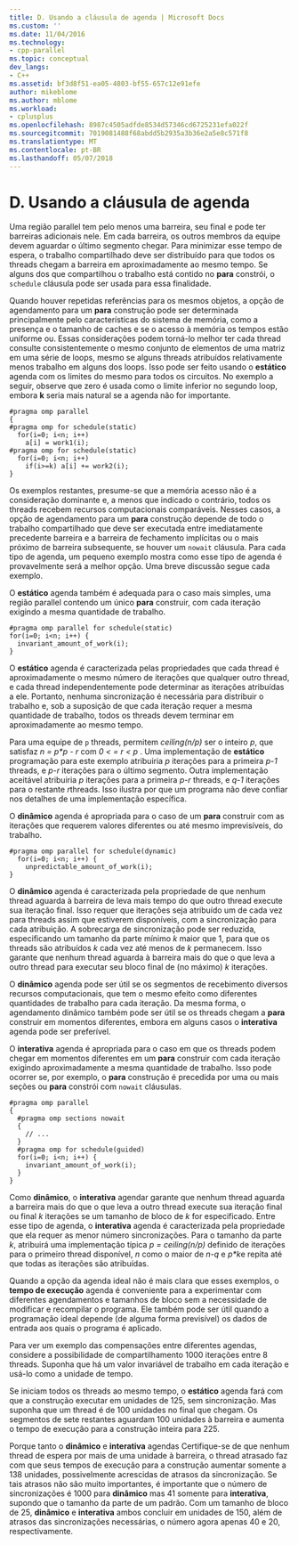 ```yaml
---
title: D. Usando a cláusula de agenda | Microsoft Docs
ms.custom: ''
ms.date: 11/04/2016
ms.technology:
- cpp-parallel
ms.topic: conceptual
dev_langs:
- C++
ms.assetid: bf3d8f51-ea05-4803-bf55-657c12e91efe
author: mikeblome
ms.author: mblome
ms.workload:
- cplusplus
ms.openlocfilehash: 8987c4505adfde8534d57346cd6725231efa022f
ms.sourcegitcommit: 7019081488f68abdd5b2935a3b36e2a5e8c571f8
ms.translationtype: MT
ms.contentlocale: pt-BR
ms.lasthandoff: 05/07/2018
---
```

# <a name="d-using-the-schedule-clause"></a>D. Usando a cláusula de agenda
Uma região parallel tem pelo menos uma barreira, seu final e pode ter barreiras adicionais nele. Em cada barreira, os outros membros da equipe devem aguardar o último segmento chegar. Para minimizar esse tempo de espera, o trabalho compartilhado deve ser distribuído para que todos os threads chegam a barreira em aproximadamente ao mesmo tempo. Se alguns dos que compartilhou o trabalho está contido no **para** constrói, o `schedule` cláusula pode ser usada para essa finalidade.  
  
 Quando houver repetidas referências para os mesmos objetos, a opção de agendamento para um **para** construção pode ser determinada principalmente pelo características do sistema de memória, como a presença e o tamanho de caches e se o acesso à memória os tempos estão uniforme ou. Essas considerações podem torná-lo melhor ter cada thread consulte consistentemente o mesmo conjunto de elementos de uma matriz em uma série de loops, mesmo se alguns threads atribuídos relativamente menos trabalho em alguns dos loops. Isso pode ser feito usando o **estático** agenda com os limites do mesmo para todos os circuitos. No exemplo a seguir, observe que zero é usada como o limite inferior no segundo loop, embora **k** seria mais natural se a agenda não for importante.  
  
```  
#pragma omp parallel  
{  
#pragma omp for schedule(static)  
  for(i=0; i<n; i++)  
    a[i] = work1(i);  
#pragma omp for schedule(static)  
  for(i=0; i<n; i++)  
    if(i>=k) a[i] += work2(i);  
}  
```  
  
 Os exemplos restantes, presume-se que a memória acesso não é a consideração dominante e, a menos que indicado o contrário, todos os threads recebem recursos computacionais comparáveis. Nesses casos, a opção de agendamento para um **para** construção depende de todo o trabalho compartilhado que deve ser executada entre imediatamente precedente barreira e a barreira de fechamento implícitas ou o mais próximo de barreira subsequente, se houver um `nowait` cláusula. Para cada tipo de agenda, um pequeno exemplo mostra como esse tipo de agenda é provavelmente será a melhor opção. Uma breve discussão segue cada exemplo.  
  
 O **estático** agenda também é adequada para o caso mais simples, uma região parallel contendo um único **para** construir, com cada iteração exigindo a mesma quantidade de trabalho.  
  
```  
#pragma omp parallel for schedule(static)  
for(i=0; i<n; i++) {  
  invariant_amount_of_work(i);  
}  
```  
  
 O **estático** agenda é caracterizada pelas propriedades que cada thread é aproximadamente o mesmo número de iterações que qualquer outro thread, e cada thread independentemente pode determinar as iterações atribuídas a ele. Portanto, nenhuma sincronização é necessária para distribuir o trabalho e, sob a suposição de que cada iteração requer a mesma quantidade de trabalho, todos os threads devem terminar em aproximadamente ao mesmo tempo.  
  
 Para uma equipe de `p` threads, permitem *ceiling(n/p)* ser o inteiro *p*, que satisfaz *n = p\*p - r* com *0 < = r < p* . Uma implementação de **estático** programação para este exemplo atribuiria *p* iterações para a primeira *p-1* threads, e *p-r* iterações para o último segmento.  Outra implementação aceitável atribuiria *p* iterações para a primeira *p-r* threads, e *q-1* iterações para o restante *r*threads. Isso ilustra por que um programa não deve confiar nos detalhes de uma implementação específica.  
  
 O **dinâmico** agenda é apropriada para o caso de um **para** construir com as iterações que requerem valores diferentes ou até mesmo imprevisíveis, do trabalho.  
  
```  
#pragma omp parallel for schedule(dynamic)  
  for(i=0; i<n; i++) {  
    unpredictable_amount_of_work(i);  
}  
```  
  
 O **dinâmico** agenda é caracterizada pela propriedade de que nenhum thread aguarda à barreira de leva mais tempo do que outro thread execute sua iteração final. Isso requer que iterações seja atribuído um de cada vez para threads assim que estiverem disponíveis, com a sincronização para cada atribuição. A sobrecarga de sincronização pode ser reduzida, especificando um tamanho da parte mínimo *k* maior que 1, para que os threads são atribuídos *k* cada vez até menos de *k* permanecem. Isso garante que nenhum thread aguarda à barreira mais do que o que leva a outro thread para executar seu bloco final de (no máximo) *k* iterações.  
  
 O **dinâmico** agenda pode ser útil se os segmentos de recebimento diversos recursos computacionais, que tem o mesmo efeito como diferentes quantidades de trabalho para cada iteração. Da mesma forma, o agendamento dinâmico também pode ser útil se os threads chegam a **para** construir em momentos diferentes, embora em alguns casos o **interativa** agenda pode ser preferível.  
  
 O **interativa** agenda é apropriada para o caso em que os threads podem chegar em momentos diferentes em um **para** construir com cada iteração exigindo aproximadamente a mesma quantidade de trabalho. Isso pode ocorrer se, por exemplo, o **para** construção é precedida por uma ou mais seções ou **para** constrói com `nowait` cláusulas.  
  
```  
#pragma omp parallel  
{  
  #pragma omp sections nowait  
  {  
    // ...  
  }  
  #pragma omp for schedule(guided)  
  for(i=0; i<n; i++) {  
    invariant_amount_of_work(i);  
  }  
}  
```  
  
 Como **dinâmico**, o **interativa** agendar garante que nenhum thread aguarda a barreira mais do que o que leva a outro thread execute sua iteração final ou final *k* iterações se um tamanho de bloco de *k* for especificado. Entre esse tipo de agenda, o **interativa** agenda é caracterizada pela propriedade que ela requer as menor número sincronizações. Para o tamanho da parte *k*, atribuirá uma implementação típica *p = ceiling(n/p)* definido de iterações para o primeiro thread disponível, *n* como o maior de *n-q* e *p\*k*e repita até que todas as iterações são atribuídas.  
  
 Quando a opção da agenda ideal não é mais clara que esses exemplos, o **tempo de execução** agenda é conveniente para a experimentar com diferentes agendamentos e tamanhos de bloco sem a necessidade de modificar e recompilar o programa. Ele também pode ser útil quando a programação ideal depende (de alguma forma previsível) os dados de entrada aos quais o programa é aplicado.  
  
 Para ver um exemplo das compensações entre diferentes agendas, considere a possibilidade de compartilhamento 1000 iterações entre 8 threads. Suponha que há um valor invariável de trabalho em cada iteração e usá-lo como a unidade de tempo.  
  
 Se iniciam todos os threads ao mesmo tempo, o **estático** agenda fará com que a construção executar em unidades de 125, sem sincronização. Mas suponha que um thread é de 100 unidades no final que chegam. Os segmentos de sete restantes aguardam 100 unidades à barreira e aumenta o tempo de execução para a construção inteira para 225.  
  
 Porque tanto o **dinâmico** e **interativa** agendas Certifique-se de que nenhum thread de espera por mais de uma unidade à barreira, o thread atrasado faz com que seus tempos de execução para a construção aumentar somente a 138 unidades, possivelmente acrescidas de atrasos da sincronização. Se tais atrasos não são muito importantes, é importante que o número de sincronizações é 1000 para **dinâmico** mas 41 somente para **interativa**, supondo que o tamanho da parte de um padrão. Com um tamanho de bloco de 25, **dinâmico** e **interativa** ambos concluir em unidades de 150, além de atrasos das sincronizações necessárias, o número agora apenas 40 e 20, respectivamente.